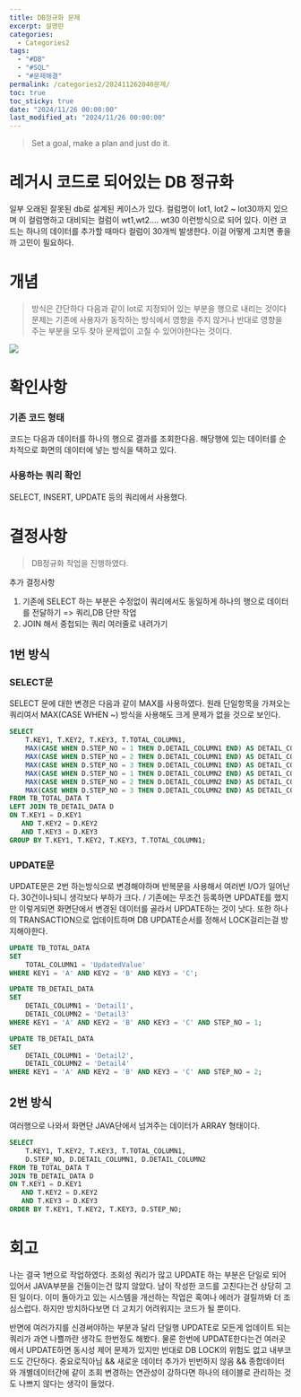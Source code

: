 ```yaml
---
title: DB정규화 문제
excerpt: 설명란
categories:
  - Categories2
tags:
  - "#DB"
  - "#SQL"
  - "#문제해결"
permalink: /categories2/202411262040문제/
toc: true
toc_sticky: true
date: "2024/11/26 00:00:00"
last_modified_at: "2024/11/26 00:00:00"
---
```

> Set a goal, make a plan and just do it.

# 레거시 코드로 되어있는 DB 정규화
일부 오래된 잘못된 db로 설계된 케이스가 있다.  컬럼명이 lot1, lot2 ~ lot30까지 있으며 이 컬럼명하고 대비되는 컬럼이 wt1,wt2.... wt30 이런방식으로 되어 있다. 이런 코드는 하나의 데이터를 추가할 때마다 컬럼이 30개씩 발생한다. 이걸 어떻게 고치면 좋을까 고민이 필요하다.


# 개념
> 방식은 간단하다 다음과 같이 lot로 지정되어 있는 부분을 행으로 내리는 것이다 문제는 기존에 사용자가 동작하는 방식에서 영향을 주지 않거나 반대로 영향을 주는 부분을 모두 찾아 문제없이 고칠 수 있어야한다는 것이다.

![](_md파일/Pasted%20image%2020241126210532.png)


# 확인사항
### 기존 코드 형태
코드는 다음과 데이터를 하나의 행으로 결과를 조회한다음. 해당행에 있는 데이터를 순차적으로 화면의 데이터에 넣는 방식을 택하고 있다.

### 사용하는 쿼리 확인
SELECT, INSERT, UPDATE 등의 쿼리에서 사용했다.


# 결정사항
> DB정규화 작업을 진행하였다.

추가 결정사항
1. 기존에 SELECT 하는 부분은 수정없이 쿼리에서도 동일하게 하나의 행으로 데이터를 전달하기 => 쿼리,DB 단만 작업
2. JOIN 해서 중첩되는 쿼리 여러줄로 내려가기


## 1번 방식
### SELECT문
SELECT 문에 대한 변경은 다음과 같이 MAX를 사용하였다. 원래 단일항목을 가져오는 쿼리여서 MAX(CASE WHEN ~)  방식을 사용해도 크게 문제가 없을 것으로 보인다.
```SQL
SELECT 
    T.KEY1, T.KEY2, T.KEY3, T.TOTAL_COLUMN1,
    MAX(CASE WHEN D.STEP_NO = 1 THEN D.DETAIL_COLUMN1 END) AS DETAIL_COLUMN1_1,
    MAX(CASE WHEN D.STEP_NO = 2 THEN D.DETAIL_COLUMN1 END) AS DETAIL_COLUMN1_2,
    MAX(CASE WHEN D.STEP_NO = 3 THEN D.DETAIL_COLUMN1 END) AS DETAIL_COLUMN1_3,
    MAX(CASE WHEN D.STEP_NO = 1 THEN D.DETAIL_COLUMN2 END) AS DETAIL_COLUMN2_1,
    MAX(CASE WHEN D.STEP_NO = 2 THEN D.DETAIL_COLUMN2 END) AS DETAIL_COLUMN2_2,
    MAX(CASE WHEN D.STEP_NO = 3 THEN D.DETAIL_COLUMN2 END) AS DETAIL_COLUMN2_3
FROM TB_TOTAL_DATA T
LEFT JOIN TB_DETAIL_DATA D
ON T.KEY1 = D.KEY1
   AND T.KEY2 = D.KEY2
   AND T.KEY3 = D.KEY3
GROUP BY T.KEY1, T.KEY2, T.KEY3, T.TOTAL_COLUMN1;

```

### UPDATE문
UPDATE문은 2번 하는방식으로 변경해야하며 반복문을 사용해서 여러번 I/O가 일어난다. 30건이나되니 생각보다 부하가 크다. / 기존에는 무조건 등록하면 UPDATE를 했지만 이렇게되면 화면단에서 변경된 데이터를 골라서 UPDATE하는 것이 낫다. 또한 하나의 TRANSACTION으로 업데이트하며 DB UPDATE순서를 정해서 LOCK걸리는걸 방지해야한다.
```SQL
UPDATE TB_TOTAL_DATA
SET 
    TOTAL_COLUMN1 = 'UpdatedValue'
WHERE KEY1 = 'A' AND KEY2 = 'B' AND KEY3 = 'C';

UPDATE TB_DETAIL_DATA
SET 
    DETAIL_COLUMN1 = 'Detail1',
    DETAIL_COLUMN2 = 'Detail3'
WHERE KEY1 = 'A' AND KEY2 = 'B' AND KEY3 = 'C' AND STEP_NO = 1;

UPDATE TB_DETAIL_DATA
SET 
    DETAIL_COLUMN1 = 'Detail2',
    DETAIL_COLUMN2 = 'Detail4'
WHERE KEY1 = 'A' AND KEY2 = 'B' AND KEY3 = 'C' AND STEP_NO = 2;
```


## 2번 방식
여러행으로 나와서 화면단 JAVA단에서 넘겨주는 데이터가 ARRAY 형태이다.
```SQL
SELECT 
    T.KEY1, T.KEY2, T.KEY3, T.TOTAL_COLUMN1,
    D.STEP_NO, D.DETAIL_COLUMN1, D.DETAIL_COLUMN2
FROM TB_TOTAL_DATA T
JOIN TB_DETAIL_DATA D
ON T.KEY1 = D.KEY1
   AND T.KEY2 = D.KEY2
   AND T.KEY3 = D.KEY3
ORDER BY T.KEY1, T.KEY2, T.KEY3, D.STEP_NO;
```



# 회고
나는 결국 1번으로 작업하였다. 조회성 쿼리가 많고 UPDATE 하는 부분은 단일로 되어 있어서 JAVA부분을 건들이는건 많지 않았다.
남이 작성한 코드를 고친다는건 상당히 고된 일이다. 이미 돌아가고 있는 시스템을 개선하는 작업은 혹여나 에러가 걸릴까봐 더 조심스럽다. 하지만 방치하다보면 더 고치기 어려워지는 코드가 될 뿐이다.

반면에 여러가지를 신경써야하는 부분과 달리 단일행 UPDATE로 모든게 업데이트 되는 쿼리가 과연 나쁠까란 생각도 한번정도 해봤다. 물론 한번에 UPDATE한다는건 여러곳에서 UPDATE하면 동시성 제어 문제가 있지만 반대로 DB LOCK의 위험도 없고 내부코드도 간단하다. 중요로직아님 && 새로운 데이터 추가가 빈번하지 않음 && 종합데이터와 개별데이터간에 같이 조회 변경하는 연관성이 강하다면 하나의 테이블로 관리하는 것도 나쁘지 않다는 생각이 들었다.











































































































































































































































































































































































































































































































































































































































































































































































































































































































































































































































































































































































































































































































































































































































































































































































































































































































































































































































